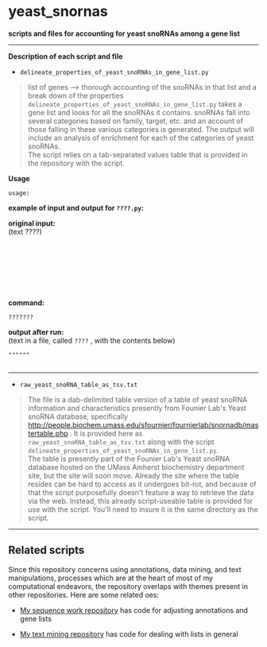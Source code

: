 # yeast_snornas
**scripts and files for accounting for yeast snoRNAs among a gene list**


---



**Description of each script and file**



- `delineate_properties_of_yeast_snoRNAs_in_gene_list.py`

>  list of genes --> thorough accounting of the snoRNAs in that list and a break down of the properties 
`delineate_properties_of_yeast_snoRNAs_in_gene_list.py` takes a gene list and looks for all the snoRNAs it contains. snoRNAs fall into several categories based on family, target, etc. and an account of those falling in these various categories is generated. The output will include an analysis of enrichment for each of the categories of yeast snoRNAs.  
The script relies on a tab-separated values table that is provided in the repository with the script.

**Usage**  

```
usage:  

```

**example of input and output for `????.py`:**

**original input:**  
(text ????)
```

                            






```

**command:**

    ???????

**output after run:**  
(text in a file, called `????` , with the contents below)
```
""""""


```
 

---

- `raw_yeast_snoRNA_table_as_tsv.txt`

>  The file is a dab-delimited table version of a table of yeast snoRNA information and characteristics presently from Founier Lab's Yeast snoRNA database, specifically http://people.biochem.umass.edu/sfournier/fournierlab/snornadb/mastertable.php . It is provided here as `raw_yeast_snoRNA_table_as_tsv.txt` along with the script `delineate_properties_of_yeast_snoRNAs_in_gene_list.py`.  
The table is presently part of the Founier Lab's Yeast snoRNA database hosted on the UMass Amherst biochemistry department site, but the site will soon move. Already the site where the table resides can be hard to access as it undergoes bit-rot, and because of that the script purposefully doesn't feature a way to retrieve the data via the web. Instead, this already script-useable table is provided for use with the script. You'll need to insure it is the same directory as the script.

---


Related scripts
---------------

Since this repository concerns using annotations, data mining, and text manipulations, processes which are at the heart of most of my computational endeavors, the repository overlaps with themes present in other repositories. Here are some related oes:

- [My sequence work repository](https://github.com/fomightez/sequencework) has code for adjusting annotations and gene lists

- [My text mining repository](https://github.com/fomightez/text_mining) has code for dealing with lists in general
